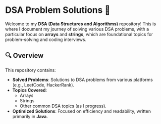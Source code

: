 # DSA Problem Solutions 🚀

Welcome to my **DSA (Data Structures and Algorithms)** repository! This is where I document my journey of solving various DSA problems, with a particular focus on **arrays** and **strings**, which are foundational topics for problem-solving and coding interviews.

## 🔍 Overview

This repository contains:

- **Solved Problems**: Solutions to DSA problems from various platforms (e.g., LeetCode, HackerRank).
- **Topics Covered**: 
  - Arrays
  - Strings
  - Other common DSA topics (as I progress).
- **Optimized Solutions**: Focused on efficiency and readability, written primarily in **Java**.


